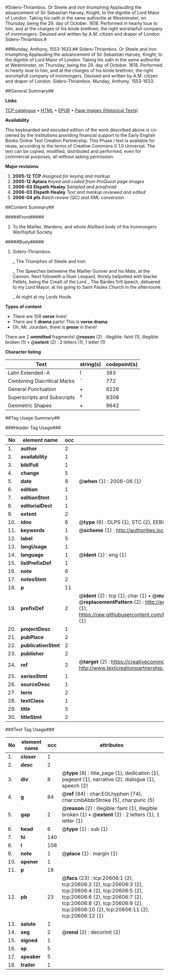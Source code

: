 #Sidero-Thriambos. Or Steele and iron triumphing Applauding the aduancement of Sir Sebastian Haruey, Knight, to the dignitie of Lord Maior of London. Taking his oath in the same authoritie at Westminster, on Thursday, being the 29. day of October. 1618. Performed in hearty loue to him, and at the charges of his kinde brethren, the right worshipfull company of ironmongers. Deuised and written by A.M. citizen and draper of London. Sidero-Thriambos.#

##Munday, Anthony, 1553-1633.##
Sidero-Thriambos. Or Steele and iron triumphing Applauding the aduancement of Sir Sebastian Haruey, Knight, to the dignitie of Lord Maior of London. Taking his oath in the same authoritie at Westminster, on Thursday, being the 29. day of October. 1618. Performed in hearty loue to him, and at the charges of his kinde brethren, the right worshipfull company of ironmongers. Deuised and written by A.M. citizen and draper of London.
Sidero-Thriambos.
Munday, Anthony, 1553-1633.

##General Summary##

**Links**

[TCP catalogue](http://www.ota.ox.ac.uk/tcp/)  • 
[HTML](http://tei.it.ox.ac.uk/tcp/Texts-HTML/free/A07/A07906.html)  • 
[EPUB](http://tei.it.ox.ac.uk/tcp/Texts-EPUB/free/A07/A07906.epub) • 
[Page images (Historical Texts)](https://data.historicaltexts.jisc.ac.uk/view?pubId=eebo-99855133e&pageId=eebo-99855133e-20606-1)

**Availability**

This keyboarded and encoded edition of the
	       work described above is co-owned by the institutions
	       providing financial support to the Early English Books
	       Online Text Creation Partnership. This Phase I text is
	       available for reuse, according to the terms of Creative
	       Commons 0 1.0 Universal. The text can be copied,
	       modified, distributed and performed, even for
	       commercial purposes, all without asking permission.

**Major revisions**

1. __2005-12__ __TCP__ *Assigned for keying and markup*
1. __2005-12__ __Aptara__ *Keyed and coded from ProQuest page images*
1. __2006-03__ __Elspeth Healey__ *Sampled and proofread*
1. __2006-03__ __Elspeth Healey__ *Text and markup reviewed and edited*
1. __2006-04__ __pfs__ *Batch review (QC) and XML conversion*

##Content Summary##

#####Front#####

1. To the Maiſter, Wardens, and
whole Aſsiſtant body of the Ironmongers
Worſhipfull Society.

#####Body#####

1. Sidero-Thriambos.

    _ The Triumphes of Steele
and Iron.

    _ The Speeches betweene the Maiſter Gunner
and his Mate, at the Cannon.
Next followeth a ſiluer Leopard, thickly
beſpotted with blacke Pellets, being
the Creaſt of the Lord
    _ The Bardes firſt ſpeech, deliuered
to my Lord Mayor, at his going
to Saint Paules Church
in the afternoone.

    _ At night at my Lords Houſe.

**Types of content**

  * There are 108 **verse** lines!
  * There are 5 **drama** parts! This is **verse drama**.
  * Oh, Mr. Jourdain, there is **prose** in there!

There are 2 **ommitted** fragments! 
 @__reason__ (2) : illegible: faint (1), illegible: broken (1)  •  @__extent__ (2) : 2 letters (1), 1 letter (1)

**Character listing**


|Text|string(s)|codepoint(s)|
|---|---|---|
|Latin Extended-A|ſ|383|
|Combining             Diacritical Marks|̄|772|
|General Punctuation|•|8226|
|Superscripts             and Subscripts|⁴|8308|
|Geometric Shapes|▪|9642|

##Tag Usage Summary##

###Header Tag Usage###

|No|element name|occ|attributes|
|---|---|---|---|
|1.|__author__|2||
|2.|__availability__|1||
|3.|__biblFull__|1||
|4.|__change__|5||
|5.|__date__|8| @__when__ (1) : 2006-06 (1)|
|6.|__edition__|1||
|7.|__editionStmt__|1||
|8.|__editorialDecl__|1||
|9.|__extent__|2||
|10.|__idno__|6| @__type__ (6) : DLPS (1), STC (2), EEBO-CITATION (1), PROQUEST (1), VID (1)|
|11.|__keywords__|1| @__scheme__ (1) : http://authorities.loc.gov/ (1)|
|12.|__label__|5||
|13.|__langUsage__|1||
|14.|__language__|1| @__ident__ (1) : eng (1)|
|15.|__listPrefixDef__|1||
|16.|__note__|6||
|17.|__notesStmt__|2||
|18.|__p__|11||
|19.|__prefixDef__|2| @__ident__ (2) : tcp (1), char (1)  •  @__matchPattern__ (2) : ([0-9\-]+):([0-9IVX]+) (1), (.+) (1)  •  @__replacementPattern__ (2) : http://eebo.chadwyck.com/downloadtiff?vid=$1&page=$2 (1), https://raw.githubusercontent.com/textcreationpartnership/Texts/master/tcpchars.xml#$1 (1)|
|20.|__projectDesc__|1||
|21.|__pubPlace__|2||
|22.|__publicationStmt__|2||
|23.|__publisher__|2||
|24.|__ref__|2| @__target__ (2) : https://creativecommons.org/publicdomain/zero/1.0/ (1), http://www.textcreationpartnership.org/docs/. (1)|
|25.|__seriesStmt__|1||
|26.|__sourceDesc__|1||
|27.|__term__|2||
|28.|__textClass__|1||
|29.|__title__|5||
|30.|__titleStmt__|2||


###Text Tag Usage###

|No|element name|occ|attributes|
|---|---|---|---|
|1.|__closer__|1||
|2.|__desc__|2||
|3.|__div__|8| @__type__ (8) : title_page (1), dedication (1), pageant (1), narrative (2), dialogue (1), speech (2)|
|4.|__g__|84| @__ref__ (84) : char:EOLhyphen (74), char:cmbAbbrStroke (5), char:punc (5)|
|5.|__gap__|2| @__reason__ (2) : illegible: faint (1), illegible: broken (1)  •  @__extent__ (2) : 2 letters (1), 1 letter (1)|
|6.|__head__|6| @__type__ (1) : sub (1)|
|7.|__hi__|140||
|8.|__l__|108||
|9.|__note__|1| @__place__ (1) : margin (1)|
|10.|__opener__|1||
|11.|__p__|18||
|12.|__pb__|23| @__facs__ (23) : tcp:20606:1 (2), tcp:20606:2 (2), tcp:20606:3 (2), tcp:20606:4 (2), tcp:20606:5 (2), tcp:20606:6 (2), tcp:20606:7 (2), tcp:20606:8 (2), tcp:20606:9 (2), tcp:20606:10 (2), tcp:20606:11 (2), tcp:20606:12 (1)|
|13.|__salute__|1||
|14.|__seg__|2| @__rend__ (2) : decorInit (2)|
|15.|__signed__|1||
|16.|__sp__|5||
|17.|__speaker__|5||
|18.|__trailer__|1||
